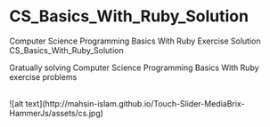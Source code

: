 # CS_Basics_With_Ruby_Solution
Computer Science Programming Basics With Ruby Exercise Solution
CS_Basics_With_Ruby_Solution

Gratually solving Computer Science Programming Basics With Ruby exercise problems

<br>
![alt text](http://mahsin-islam.github.io/Touch-Slider-MediaBrix-HammerJs/assets/cs.jpg)
<br>